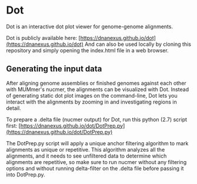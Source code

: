 # Dot

Dot is an interactive dot plot viewer for genome-genome alignments.

Dot is publicly available here: [https://dnanexus.github.io/dot](https://dnanexus.github.io/dot)
And can also be used locally by cloning this repository and simply opening the index.html file in a web browser. 


## Generating the input data
After aligning genome assemblies or finished genomes against each other with MUMmer's nucmer, the alignments can be visualized with Dot. 
Instead of generating static dot plot images on the command-line, Dot lets you interact with the alignments by zooming in and investigating regions in detail. 

To prepare a .delta file (nucmer output) for Dot, run this python (2.7) script first: [https://dnanexus.github.io/dot/DotPrep.py](https://dnanexus.github.io/dot/DotPrep.py)

The DotPrep.py script will apply a unique anchor filtering algorithm to mark alignments as unique or repetitive. This algorithm analyzes all the alignments, and it needs to see unfiltered data to determine which alignments are repetitive, so make sure to run nucmer without any filtering options and without running delta-filter on the .delta file before passing it into DotPrep.py. 


